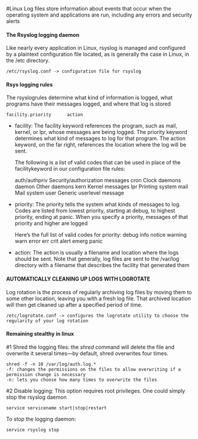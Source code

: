 #Linux 
Log files store information about events that occur when the operating system and applications are run, including any errors and security alerts

#### The Rsyslog logging daemon
Like nearly every application in Linux, rsyslog is managed and configured by a plaintext configuration file located, as is generally the case in Linux, in the /etc directory.

	/etc/rsyslog.conf -> configuration file for rsyslog

#### Rsys logging rules
The rsyslogrules determine what kind of information is logged, what programs have their messages logged, and where that log is stored

	facility.priority      action

- facility:
	The facility keyword references the program, such as mail, kernel, or lpr, whose messages are being logged. The priority keyword determines what kind of messages to log for that program. The action keyword, on the far right, references the location where the log will be sent.

	The following is a list of valid codes that can be used in place of the facilitykeyword in our configuration file rules: 
	
	auth/authpriv   Security/authorization messages 
	cron                  Clock daemons 
	daemon            Other daemons 
	kern                  Kernel messages 
	lpr                     Printing system 
	mail                   Mail system 
	user                   Generic user­level message

- priority:
	The priority tells the system what kinds of messages to log. Codes are listed from lowest priority, starting at debug, to highest priority, ending at panic. When you specify a priority, messages of that priority and higher are logged

	Here’s the full list of valid codes for priority: 
	debug 
	info 
	notice 
	warning 
	warn 
	error 
	err 
	crit 
	alert 
	emerg 
	panic

- action:
	The action is usually a filename and location where the logs should be sent. Note that generally, log files are sent to the /var/log directory with a filename that describes the facility that generated them

#### AUTOMATICALLY CLEANING UP LOGS WITH LOGROTATE
Log rotation is the process of regularly archiving log files by moving them to some other location, leaving you with a fresh log file. That archived location will then get cleaned up after a specified period of time.

	/etc/logrotate.conf -> configures the logrotate utility to choose the regularity of your log rotation

#### Remaining stealthy in linux
#1 Shred the logging files: the *shred* command will delete the file and overwrite it several times—by default, shred overwrites four times.

	shred -f -n 10 /var/log/auth.log.*
	-f: changes the permissions on the files to allow overwriting if a permission change is necessary
	-n: lets you choose how many times to overwrite the files

#2 Disable logging: This option requires root privileges. One could simply stop the rsyslog daemon

	service servicename start|stop|restart

To stop the logging daemon:

	service rsyslog stop

